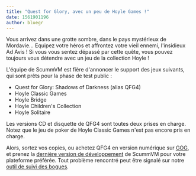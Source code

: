 ```yaml
---
title: "Quest for Glory, avec un peu de Hoyle Games !"
date: 1561901196
author: bluegr
---
```


Vous arrivez dans une grotte sombre, dans le pays mystérieux de Mordavie... Equipez votre héros et affrontez votre vieil ennemi, l'insidieux Ad Avis ! Si vous vous sentez dépassé par cette quête, vous pouvez toujours vous détendre avec un jeu de la collection Hoyle !

L'équipe de ScummVM est fière d'annoncer le support des jeux suivants, qui sont prêts pour la phase de test public :

*   Quest for Glory: Shadows of Darkness (alias QFG4)
*   Hoyle Classic Games
*   Hoyle Bridge
*   Hoyle Children's Collection
*   Hoyle Solitaire

Les versions CD et disquette de QFG4 sont toutes deux prises en charge. Notez que le jeu de poker de Hoyle Classic Games n'est pas encore pris en charge.

Alors, sortez vos copies, ou achetez QFG4 en version numérique sur [GOG](https://www.gog.com/game/quest_for_glory), et prenez la [dernière version de développement](https://buildbot.scummvm.org/builds.html) de ScummVM pour votre plateforme préférée. Tout problème rencontré peut être signalé sur notre [outil de suivi des bogues](https://bugs.scummvm.org/).
